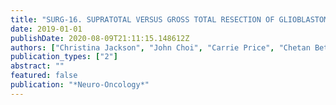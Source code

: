 ```yaml
---
title: "SURG-16. SUPRATOTAL VERSUS GROSS TOTAL RESECTION OF GLIOBLASTOMA: A SYSTEMATIC REVIEW"
date: 2019-01-01
publishDate: 2020-08-09T21:11:15.148612Z
authors: ["Christina Jackson", "John Choi", "Carrie Price", "Chetan Bettegowda", "Michael Lim", "Gary Gallia", "Jon Weingart", "Henry Brem", "Debraj Mukherjee"]
publication_types: ["2"]
abstract: ""
featured: false
publication: "*Neuro-Oncology*"
---
```


